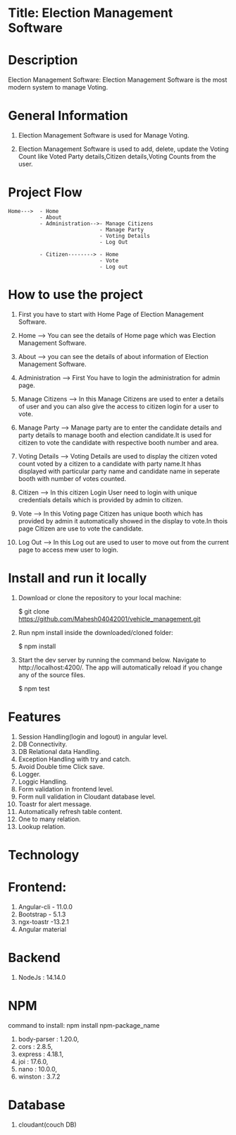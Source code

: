 # Title: Election Management Software

# Description

Election Management Software:
Election Management Software is the most modern system to manage Voting. 
# General Information

1.  Election Management Software is used for Manage Voting.

2.  Election Management Software is used to add, delete, update the Voting Count like Voted Party details,Citizen details,Voting Counts from the user.

# Project Flow

    Home--->  - Home
              - About
              - Administration-->- Manage Citizens
                                 - Manage Party
                                 - Voting Details
                                 - Log Out

              - Citizen--------> - Home
                                 - Vote
                                 - Log out 

# How to use the project

1.  First you have to start with Home Page of Election Management Software.

2.  Home --> You can see the details of Home page which was Election Management Software.

3.  About --> you can see the details of about information of Election Management Software.

4.  Administration --> First You have to login the administration for admin page.

5.  Manage Citizens --> In this Manage Citizens are used to enter a details of user and you can also give the access to citizen login for a user to vote.

6.  Manage Party --> Manage party are to enter the candidate details and party details to manage booth and election candidate.It is used for citizen to vote the candidate with respective booth number and area.

7.  Voting Details --> Voting Details are used to display the citizen voted count voted by a citizen to a candidate with party name.It hhas displayed with particular party name and candidate name in seperate booth with number of votes counted.

8.  Citizen --> In this citizen Login User need to login with unique credentials details which is provided by admin to citizen.

9.  Vote --> In this Voting page Citizen has unique booth which has provided by admin it automatically showed in the display to vote.In thois page Citizen are use to vote the candidate.

10. Log Out --> In this Log out are used to user to move out from the current page to access mew user to login.

# Install and run it locally

1.  Download or clone the repository to your local machine:

    $ git clone https://github.com/Mahesh04042001/vehicle_management.git

2.  Run npm install inside the downloaded/cloned folder:

    $ npm install

3.  Start the dev server by running the command below. Navigate to http://localhost:4200/.
    The app will automatically reload if you change any of the source files.

    $ npm test

# Features

1. Session Handling(login and logout) in angular level.
2. DB Connectivity.
3. DB Relational data Handling.
4. Exception Handling with try and catch.
5. Avoid Double time Click save.
6. Logger.
7. Loggic Handling.
8. Form validation in frontend level.
9. Form null validation in Cloudant database level.
10. Toastr for alert message.
11. Automatically refresh table content.
12. One to many relation.
13. Lookup relation.


# Technology

# Frontend:

1. Angular-cli - 11.0.0
2. Bootstrap - 5.1.3
3. ngx-toastr -13.2.1
4. Angular material

# Backend

1. NodeJs : 14.14.0

# NPM

command to install: npm install npm-package_name

1. body-parser : 1.20.0,
2. cors : 2.8.5,
3. express : 4.18.1,
4. joi : 17.6.0,
5. nano : 10.0.0,
6. winston : 3.7.2

# Database

1. cloudant(couch DB)